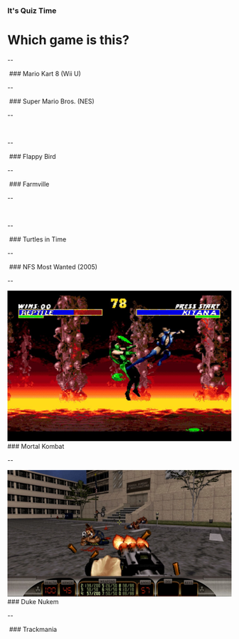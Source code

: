 ### It's Quiz Time

# Which game is this?

--

<img data-src="images/quiz/MK8-Map.jpg">
### Mario Kart 8 (Wii U) <!-- .element: class="fragment dark-shadow" -->

--

<img data-src="images/quiz/Super_Mario_Bros.png">
### Super Mario Bros. (NES) <!-- .element: class="fragment dark-shadow" -->

--

<img data-src="images/quiz/12511629754_ed373d0407_o.png">

--

<img data-src="images/quiz/Flappy-Bird.jpg">
### Flappy Bird

--

<img data-src="images/quiz/4262900832_a06f0177b2_o.jpg">
### Farmville <!-- .element: class="fragment dark-shadow" -->

--

<img data-src="images/quiz/TMNT-Turtles-in-Time.jpg">

--

<img data-src="images/quiz/teenage-mutant-ninja-turtles-4-turtles-in-time-04.png">
### Turtles in Time <!-- .element: class="fragment dark-shadow" -->

--

<img data-src="images/quiz/nfs-most-wanted-2005.jpg">
### NFS Most Wanted (2005) <!-- .element: class="fragment dark-shadow" -->

--

<img src="images/quiz/1675858899_4402e9dfb7_o.jpg" style="max-height: 600px;">
### Mortal Kombat <!-- .element: class="fragment dark-shadow" -->

--

<img src="images/quiz/duke_nukem_3d_megaton_edition_screenshot_06.jpg" style="max-height: 600px;">
### Duke Nukem <!-- .element: class="fragment dark-shadow" -->

--

<img data-src="images/quiz/trackmania.png">
### Trackmania <!-- .element: class="fragment dark-shadow" -->
